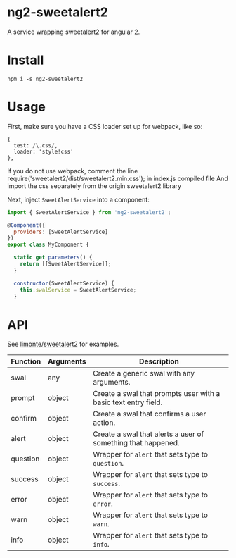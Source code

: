 # ng2-sweetalert2
A service wrapping sweetalert2 for angular 2.

# Install
`npm i -s ng2-sweetalert2`

# Usage

First, make sure you have a CSS loader set up for webpack, like so:
```
{
  test: /\.css/,
  loader: 'style!css'
},
```

If you do not use webpack, comment the line 
require('sweetalert2/dist/sweetalert2.min.css');
in index.js compiled file
And import the css separately from the origin sweetalert2 library


Next, inject `SweetAlertService` into a component:
```js
import { SweetAlertService } from 'ng2-sweetalert2';

@Component({
  providers: [SweetAlertService]
})
export class MyComponent {

  static get parameters() {
    return [[SweetAlertService]];
  }

  constructor(SweetAlertService) {
    this.swalService = SweetAlertService;
  }
```

# API
See [limonte/sweetalert2](https://github.com/limonte/sweetalert2) for examples.

Function  | Arguments | Description
--------  | --------- | -----------
swal      | any       | Create a generic swal with any arguments.
prompt    | object    | Create a swal that prompts user with a basic text entry field.
confirm   | object    | Create a swal that confirms a user action.
alert     | object    | Create a swal that alerts a user of something that happened.
question  | object    | Wrapper for `alert` that sets type to `question`.
success   | object    | Wrapper for `alert` that sets type to `success`.
error     | object    | Wrapper for `alert` that sets type to `error`.
warn      | object    | Wrapper for `alert` that sets type to `warn`.
info      | object    | Wrapper for `alert` that sets type to `info`.
